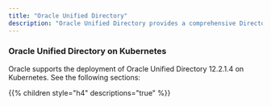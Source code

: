 ```yaml
---
title: "Oracle Unified Directory"
description: "Oracle Unified Directory provides a comprehensive Directory Solution for robust Identity Management"
---
```


### Oracle Unified Directory on Kubernetes

Oracle supports the deployment of Oracle Unified Directory 12.2.1.4 on Kubernetes. See the following sections:

{{% children style="h4" descriptions="true" %}}

